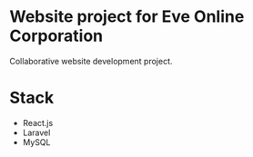 # Website project for Eve Online Corporation

Collaborative website development project.

# Stack
- React.js
- Laravel
- MySQL
